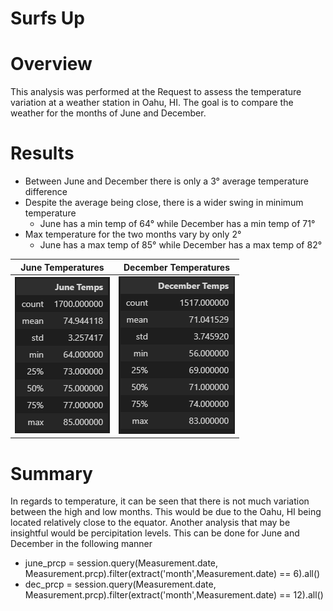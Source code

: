 # Surfs Up

# Overview
This analysis was performed at the Request to assess the temperature variation at a weather station in Oahu, HI. The goal is to compare the weather for the months of June and December.

# Results
- Between June and December there is only a 3° average temperature difference
- Despite the average being close, there is a wider swing in minimum temperature
  - June has a min temp of 64° while December has a min temp of 71°
- Max temperature for the two months vary by only 2°
  - June has a max temp of 85° while December has a max temp of 82°

June Temperatures            |  December Temperatures
:-------------------------:|:-------------------------:
![](https://github.com/coleherman370/surfs_up/blob/main/Resources/june_temps.png)  |  ![](https://github.com/coleherman370/surfs_up/blob/main/Resources/dec_temps.png)

# Summary
In regards to temperature, it can be seen that there is not much variation between the high and low months. This would be due to the Oahu, HI being located relatively close to the equator. Another analysis that may be insightful would be percipitation levels. This can be done for June and December in the following manner
- june_prcp = session.query(Measurement.date, Measurement.prcp).filter(extract('month',Measurement.date) == 6).all()
- dec_prcp = session.query(Measurement.date, Measurement.prcp).filter(extract('month',Measurement.date) == 12).all()